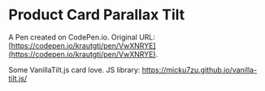 # Product Card Parallax Tilt

A Pen created on CodePen.io. Original URL: [https://codepen.io/krautgti/pen/VwXNRYE](https://codepen.io/krautgti/pen/VwXNRYE).

Some VanillaTilt.js card love. JS library: https://micku7zu.github.io/vanilla-tilt.js/ 